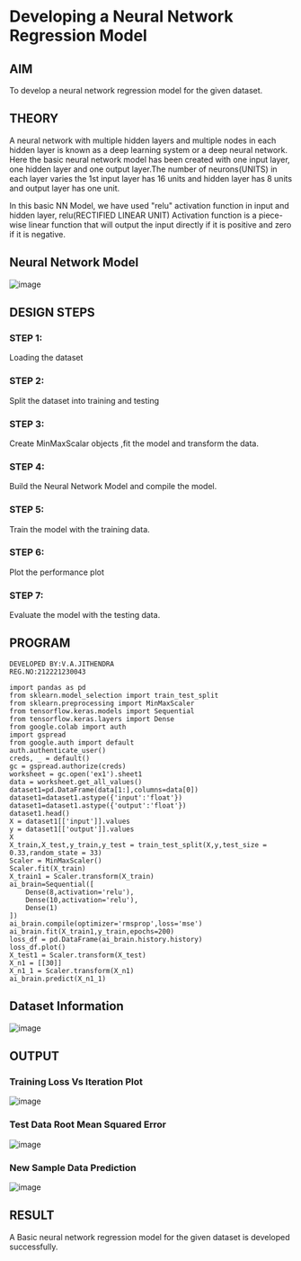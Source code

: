 # Developing a Neural Network Regression Model

## AIM

To develop a neural network regression model for the given dataset.

## THEORY
A neural network with multiple hidden layers and multiple nodes in each hidden layer is known as a deep learning system or a deep neural network. Here the basic neural network model has been created with one input layer, one hidden layer and one output layer.The number of neurons(UNITS) in each layer varies the 1st input layer has 16 units and hidden layer has 8 units and output layer has one unit.

In this basic NN Model, we have used "relu" activation function in input and hidden layer, relu(RECTIFIED LINEAR UNIT) Activation function is a piece-wise linear function that will output the input directly if it is positive and zero if it is negative.

## Neural Network Model
![image](https://github.com/jithendra2004/basic-nn-model/assets/94226297/2b87cc95-de4e-4949-9691-0e15cd425197)


## DESIGN STEPS

### STEP 1:

Loading the dataset

### STEP 2:

Split the dataset into training and testing

### STEP 3:

Create MinMaxScalar objects ,fit the model and transform the data.

### STEP 4:

Build the Neural Network Model and compile the model.

### STEP 5:

Train the model with the training data.

### STEP 6:

Plot the performance plot

### STEP 7:

Evaluate the model with the testing data.

## PROGRAM
~~~
DEVELOPED BY:V.A.JITHENDRA
REG.NO:212221230043
~~~
~~~
import pandas as pd
from sklearn.model_selection import train_test_split
from sklearn.preprocessing import MinMaxScaler
from tensorflow.keras.models import Sequential
from tensorflow.keras.layers import Dense
from google.colab import auth
import gspread
from google.auth import default
auth.authenticate_user()
creds, _ = default()
gc = gspread.authorize(creds)
worksheet = gc.open('ex1').sheet1
data = worksheet.get_all_values()
dataset1=pd.DataFrame(data[1:],columns=data[0])
dataset1=dataset1.astype({'input':'float'})
dataset1=dataset1.astype({'output':'float'})
dataset1.head()
X = dataset1[['input']].values
y = dataset1[['output']].values
X
X_train,X_test,y_train,y_test = train_test_split(X,y,test_size = 0.33,random_state = 33)
Scaler = MinMaxScaler()
Scaler.fit(X_train)
X_train1 = Scaler.transform(X_train)
ai_brain=Sequential([
    Dense(8,activation='relu'),
    Dense(10,activation='relu'),
    Dense(1)
])
ai_brain.compile(optimizer='rmsprop',loss='mse')
ai_brain.fit(X_train1,y_train,epochs=200)
loss_df = pd.DataFrame(ai_brain.history.history)
loss_df.plot()
X_test1 = Scaler.transform(X_test)
X_n1 = [[30]]
X_n1_1 = Scaler.transform(X_n1)
ai_brain.predict(X_n1_1)
~~~

## Dataset Information

![image](https://github.com/jithendra2004/basic-nn-model/assets/94226297/4d33094b-fd1c-4d15-abe0-94ed2f192ced)


## OUTPUT

### Training Loss Vs Iteration Plot

![image](https://github.com/jithendra2004/basic-nn-model/assets/94226297/c8a0774d-cce6-4652-9e28-aefa3a518fa0)


### Test Data Root Mean Squared Error
![image](https://github.com/jithendra2004/basic-nn-model/assets/94226297/23041bbc-2221-4744-8ac4-139582d8e3d1)


### New Sample Data Prediction

![image](https://github.com/jithendra2004/basic-nn-model/assets/94226297/1107a195-6b18-4cf3-aa47-b2959920b1dd)

## RESULT
A Basic neural network regression model for the given dataset is developed successfully.
